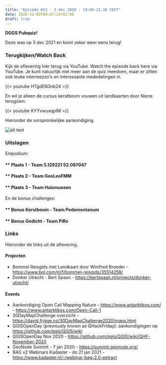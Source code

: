 ```yaml
---
title: "Episode #13 - 3 dec 2020 - 19:00-21:30 CEST"
date: 2020-12-03T09:07:23+02:00
draft: true
---
```


__DGGS Pubquiz!__ 

Deze was op 3 dec 2021 en komt zeker weer eens terug!
 
### Terugkijken/Watch Back

Kijk de aflevering hier terug via YouTube. Watch the episode back here via YouTube.
Je kunt natuurlijk niet meer aan de quiz meedoen, maar er zitten ook leuke
intermezzo's en interessante mededelingen in.

{{< youtube HTgdEN3nb24 >}}   

En wil je alleen de cursus kerstboom vouwen uit landkaarten door Niene terugzien:

{{< youtube KYYvwuxqpIM >}}   

Hieronder de oorspronkelijke aankondiging.

![alt text](/images/episode-0013/pubquiz_aankondiging.jpg)

### Uitslagen

Erepodium:

#### ** Plaats 1 - Team 5.129221 52.087047 
#### ** Plaats 2 - Team GeoLeoFMM
#### ** Plaats 3 - Team Huismussen

En de bonus challenges:

#### ** Bonus Kerstboom - Team Pedemontanum
#### ** Bonus Gedicht - Team PiRo
 
### Links

Hieronder de links uit de aflevering.

#### Projecten

* Bommel Reisgids met Landkaart door Winifred Broeder - https://www.bol.com/nl/f/bommel-reisgids/35514258/
* Donker Utrecht - Bert Spaan - https://bertspaan.nl/projects/donker-utrecht/

#### Events

* Aankondiging Open Call Mapping Nature - https://www.antarktikos.com/ - https://www.antarktikos.com/Open-Call-1
* 30DayMapChallenge overzicht - https://david.frigge.nz/30DayMapChallenge2020/maps.html
* QGISOpenDay (previously known as QHackFriday): aankondigingen op https://github.com/qgis/QGIS/wiki
* QGISOpenDay Nov 2020 - https://github.com/qgis/QGIS/wiki/QHF-November-2020
* GeoNode Summit - 7 jan 2020 - https://summit.geonode.org/
* BAG v2 Webinars Kadaster - do 21 jan 2021 - https://www.kadaster.nl/-/webinar-bag-2.0-extract

